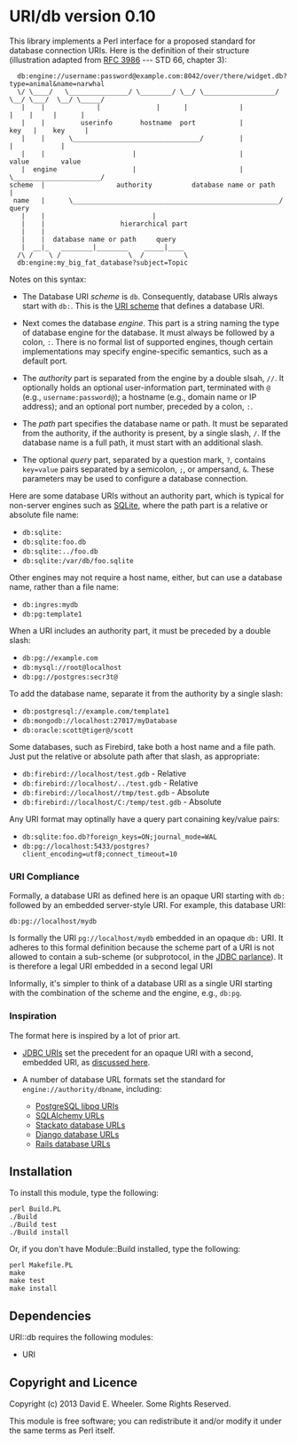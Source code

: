 URI/db version 0.10
===================

This library implements a Perl interface for a proposed standard for database
connection URIs. Here is the definition of their structure (illustration
adapted from [RFC 3986](http://tools.ietf.org/html/rfc3986) --- STD 66,
chapter 3):

      db:engine://username:password@example.com:8042/over/there/widget.db?type=animal&name=narwhal
      \/ \____/   \_______________/ \________/ \__/ \__________________/  \__/ \___/  \__/ \_____/
       |    |             |              |      |             |             |    |     |      |
       |    |         userinfo       hostname  port           |            key   |    key     |
       |    |      \________________________________/         |                  |            |
       |    |                      |                          |                value        value
       |  engine                   |                          |           \______________________/
    scheme  |                  authority          database name or path              |
     name   |      \____________________________________________________/          query
       |    |                           |
       |    |                   hierarchical part
       |    |
       |    |  database name or path     query
       |  __|_   ________|________    _____|____
      /\ /    \ /                 \  /          \
      db:engine:my_big_fat_database?subject=Topic

Notes on this syntax:

* The Database URI *scheme* is `db`. Consequently, database URIs always start
  with `db:`. This is the [URI scheme](http://en.wikipedia.org/wiki/URI_scheme)
  that defines a database URI.

* Next comes the database *engine*. This part is a string naming the type of
  database engine for the database. It must always be followed by a colon, `:`.
  There is no formal list of supported engines, though certain implementations
  may specify engine-specific semantics, such as a default port.

* The *authority* part is separated from the engine by a double slsah, `//`.
  It optionally holds an optional user-information part, terminated with `@`
  (e.g., `username:password@`); a hostname (e.g., domain name or IP address);
  and an optional port number, preceded by a colon, `:`.

* The *path* part specifies the database name or path. It must be separated
  from the authority, if the authority is present, by a single slash, `/`. If
  the database name is a full path, it must start with an additional slash.

* The optional *query* part, separated by a question mark, `?`, contains
  `key=value` pairs separated by a semicolon, `;`, or ampersand, `&`. These
  parameters may be used to configure a database connection.

Here are some database URIs without an authority part, which is typical for
non-server engines such as [SQLite](http://sqlite.org/), where the path part
is a relative or absolute file name:

* `db:sqlite:`
* `db:sqlite:foo.db`
* `db:sqlite:../foo.db`
* `db:sqlite:/var/db/foo.sqlite`

Other engines may not require a host name, either, but can use a database
name, rather than a file name:

* `db:ingres:mydb`
* `db:pg:template1`

When a URI includes an authority part, it must be preceded by a double slash:

* `db:pg://example.com`
* `db:mysql://root@localhost`
* `db:pg://postgres:secr3t@`

To add the database name, separate it from the authority by a single slash:

* `db:postgresql://example.com/template1`
* `db:mongodb://localhost:27017/myDatabase`
* `db:oracle:scott@tiger@/scott`

Some databases, such as Firebird, take both a host name and a file path. Just
put the relative or absolute path after that slash, as appropriate:

* `db:firebird://localhost/test.gdb` - Relative
* `db:firebird://localhost/../test.gdb` - Relative
* `db:firebird://localhost//tmp/test.gdb` - Absolute
* `db:firebird://localhost/C:/temp/test.gdb` - Absolute

Any URI format may optinally have a query part conaining key/value pairs:

* `db:sqlite:foo.db?foreign_keys=ON;journal_mode=WAL`
* `db:pg://localhost:5433/postgres?client_encoding=utf8;connect_timeout=10`

### URI Compliance ###

Formally, a database URI as defined here is an opaque URI starting with `db:`
followed by an embedded server-style URI. For example, this database URI:

    db:pg://localhost/mydb

Is formally the URI `pg://localhost/mydb` embedded in an opaque `db:` URI. It
adheres to this formal definition because the scheme part of a URI is not
allowed to contain a sub-scheme (or subprotocol, in the
[JDBC parlance](http://docs.oracle.com/cd/B14117_01/java.101/b10979/urls.htm#BEIJFHHB)).
It is therefore a legal URI embedded in a second legal URI

Informally, it's simpler to think of a database URI as a single URI starting
with the combination of the scheme and the engine, e.g., `db:pg`.

### Inspiration ###

The format here is inspired by a lot of prior art.

* [JDBC URIs](http://docs.oracle.com/cd/B14117_01/java.101/b10979/urls.htm#BEIJFHHB)
  set the precedent for an opaque URI with a second, embedded URI, as
  [discussed here](https://groups.google.com/forum/#!topic/comp.lang.java.programmer/twkIYNaDS64).

* A number of database URL formats set the standard for `engine://authority/dbname`, including:
    * [PostgreSQL libpq URIs](http://www.postgresql.org/docs/9.3/static/libpq-connect.html#LIBPQ-CONNSTRING)
    * [SQLAlchemy URLs](http://docs.sqlalchemy.org/en/rel_0_9/core/engines.html#database-urls)
    * [Stackato database URLs](http://docs.stackato.com/3.0/user/services/data-services.html#database-url)
    * [Django database URLs](https://github.com/kennethreitz/dj-database-url)
    * [Rails database URLs](https://github.com/glenngillen/rails-database-url)

Installation
------------

To install this module, type the following:

    perl Build.PL
    ./Build
    ./Build test
    ./Build install

Or, if you don't have Module::Build installed, type the following:

    perl Makefile.PL
    make
    make test
    make install

Dependencies
------------

URI::db requires the following modules:

* URI

Copyright and Licence
---------------------

Copyright (c) 2013 David E. Wheeler. Some Rights Reserved.

This module is free software; you can redistribute it and/or modify it under
the same terms as Perl itself.
